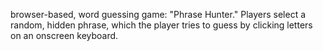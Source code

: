 browser-based, word guessing game: "Phrase Hunter." Players select a random, hidden phrase, which the player tries to guess by clicking letters on an onscreen keyboard.
